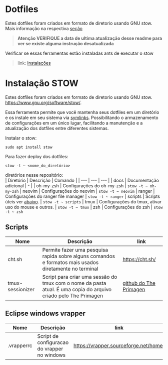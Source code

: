 # Dotfiles 

Estes dotfiles foram criados em formato de diretorio usando GNU stow. Mais informação na respectiva [seção](#instalação-stow)

> **Atenção VERIFIQUE a data de ultima atualização desse readme para ver se existe alguma instrução desatualizada**

Verificar se essas ferramentas estão instaladas ants de executar o stow

> link: [Instalações](docs/instalacoes.md)

# Instalação STOW

Estes dotfiles foram criados em formato de diretorio usando GNU stow. https://www.gnu.org/software/stow/. 

Essa ferramenta permite que você mantenha seus dotfiles em um diretório e os instale em seu sistema via [symlinks](https://en.wikipedia.org/wiki/Symbolic_link). Possibilitando o armazenamento de configurações em um único lugar, facilitando a manutenção e a atualização dos dotfiles entre diferentes sistemas.


Instalar o stow:
```
sudo apt install stow
```

Para fazer deploy dos dotfiles:
```
stow -t ~ <nome_do_diretório>
```

diretórios nesse repositório:   
| Diretório | Descrição | Comando |
| --- | --- | --- |
| docs |  Documentação adicional | - |
| oh-my-zsh | Configurações do oh-my-zsh  | ```stow -t ~ oh-my-zsh```
| neovim | Configurações do neovim | ```stow -t ~ neovim```
| ranger | Configurações do ranger file manager | ```stow -t ~ ranger```
| scripts | Scripts úteis ver [abaixo](#scripts). | ```stow -t ~ scripts```
| tmux | Configurações do tmux, ativar uso do mouse e outros. | ```stow -t ~ tmux```
| zsh | Configurações do zsh | ```stow -t ~ zsh```

## Scripts

| Nome | Descrição | link |
| --- | --- | --- |
| cht.sh | Permite fazer uma pesquisa rapida sobre alguns comandos e formatos mais usados diretamente no terminal | https://cht.sh/ |
| tmux-sessionizer | Script para criar uma sessão do tmux com o nome da pasta atual. É uma copia do arquivo criado pelo The Primagen | [github do The Primagen](https://github.com/ThePrimeagen/.dotfiles/blob/master/bin/.local/scripts/tmux-sessionizer) |

## Eclipse windows vrapper

| Nome | Descrição | link |
| --- | --- | --- |
| .vrapperrc | Script de configuracao do vrapper no windows | https://vrapper.sourceforge.net/home/ |




